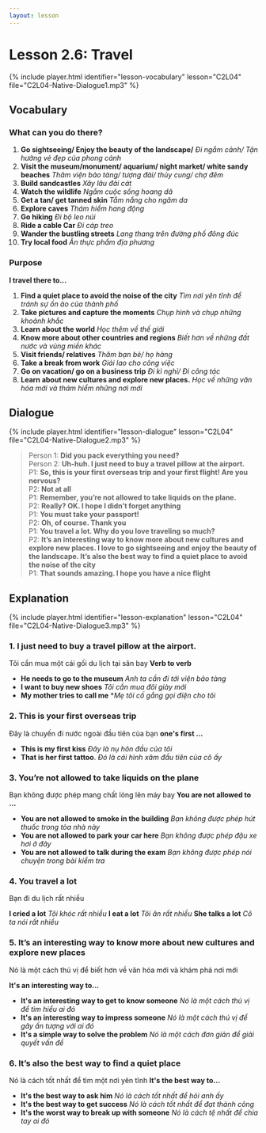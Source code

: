 ```yaml
---
layout: lesson
---
```


# Lesson 2.6: Travel 

{% include player.html identifier="lesson-vocabulary" lesson="C2L04" file="C2L04-Native-Dialogue1.mp3" %}


## Vocabulary

### What can you do there?

1. **Go sightseeing/ Enjoy the beauty of the landscape/** *Đi ngắm cảnh/ Tận hưởng vẻ đẹp của phong cảnh*
2. **Visit the museum/monument/ aquarium/ night market/ white sandy beaches** *Thăm viện bảo tàng/ tượng đài/ thủy cung/ chợ đêm*
3. **Build sandcastles** *Xây lâu đài cát*
4. **Watch the wildlife** *Ngắm cuộc sống hoang dã*
5. **Get a tan/ get tanned skin** *Tắm nắng cho ngăm da*
6. **Explore caves** *Thám hiểm hang động*
7. **Go hiking** *Đi bộ leo núi*
8. **Ride a cable Car** *Đi cáp treo*
9. **Wander the bustling streets** *Lang thang trên đường phố đông đúc*
10. **Try local food** *Ăn thực phẩm địa phương*

### Purpose 
**I travel there to...**

1. **Find a quiet place to avoid the noise of the city** *Tìm nơi yên tĩnh để tránh sự ồn ào của thành phố*
2. **Take pictures and capture the moments** *Chụp hình và chụp những khoảnh khắc*
3. **Learn about the world** *Học thêm về thế giới*
4. **Know more about other countries and regions** *Biết hơn về những đất nước và vùng miền khác*
5. **Visit friends/ relatives** *Thăm bạn bè/ họ hàng*
6. **Take a break from work** *Giải lao cho công việc*
7. **Go on vacation/ go on a business trip** *Đi kì nghỉ/ Đi công tác*
8. **Learn about new cultures and explore new places.** *Học về những văn hóa mới và thám hiểm những nơi mới*
   


## Dialogue

{% include player.html identifier="lesson-dialogue" lesson="C2L04" file="C2L04-Native-Dialogue2.mp3" %}

> Person 1: **Did you pack everything you need?**  
> Person 2: **Uh-huh. I just need to buy a travel pillow at the airport.**  
> P1: **So, this is your first overseas trip and your first flight! Are you nervous?**  
> P2: **Not at all**  
> P1: **Remember, you’re not allowed to take liquids on the plane.**  
> P2: **Really? OK. I hope I didn’t forget anything**  
> P1: **You must take your passport!**  
> P2: **Oh, of course. Thank you**  
> P1: **You travel a lot. Why do you love traveling so much?**  
> P2: **It’s an interesting way to know more about new cultures and explore new places. I love to go sightseeing and enjoy the beauty of the landscape. It’s also the best way to find a quiet place to avoid the noise of the city**  
> P1: **That sounds amazing. I hope you have a nice flight**  


## Explanation

{% include player.html identifier="lesson-explanation" lesson="C2L04" file="C2L04-Native-Dialogue3.mp3" %}

### 1. I just need to buy a travel pillow at the airport.

Tôi cần mua một cái gối du lịch tại sân bay
**Verb to verb**

- **He needs to go to the museum** *Anh ta cần đi tới viện bảo tàng*
- **I want to buy new shoes** *Tôi cần mua đôi giày mới*
- **My mother tries to call me** **Mẹ tôi cố gắng gọi điện cho tôi*

### 2. This is your first overseas trip

Đây là chuyến đi nước ngoài đầu tiên của bạn
**one's first ...**

- **This is my first kiss** *Đây là nụ hôn đầu của tôi*
- **That is her first tattoo**. *Đó là cái hình xăm đầu tiên của cô ấy*


### 3.  You’re not allowed to take liquids on the plane
Bạn không được phép mang chất lỏng lên máy bay 
**You are not allowed to ...**

- **You are not allowed to smoke in the building** *Bạn không được phép hút thuốc trong tòa nhà này*
- **You are not allowed to park your car here** *Bạn không được phép đậu xe hơi ở đây*
- **You are not allowed to talk during the exam** *Bạn không được phép nói chuyện trong bài kiểm tra*


### 4.  You travel a lot
Bạn đi du lịch rất nhiều  

**I cried a lot** *Tôi khóc rất nhiều*
**I eat a lot** *Tôi ăn rất nhiều*
**She talks a lot** *Cô ta nói rất nhiều*

### 5.  It’s an interesting way to know more about new cultures and explore new places

Nó là một cách thú vị để biết hơn về văn hóa mới và khám phá nơi mới 

**It's an interesting way to...**

- **It's an interesting way to get to know someone** *Nó là một cách thú vị để tìm hiểu ai đó*
- **It's an interesting way to impress someone** *Nó là một cách thú vị để gây ấn tượng với ai đó*
- **It's a simple way to solve the problem** *Nó là một cách đơn giản để giải quyết vấn đề*

### 6.   It’s also the best way to find a quiet place
Nó là cách tốt nhất để tìm một nơi yên tĩnh 
**It's the best way to...**

- **It's the best way to ask him** *Nó là cách tốt nhất để hỏi anh ấy*
- **It's the best way to get success** *Nó là cách tốt nhất để đạt thành công*
- **It's the worst way to break up with someone** *Nó là cách tệ nhất để chia tay ai đó*
